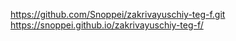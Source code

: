 https://github.com/Snoppei/zakrivayuschiy-teg-f.git  
https://snoppei.github.io/zakrivayuschiy-teg-f/